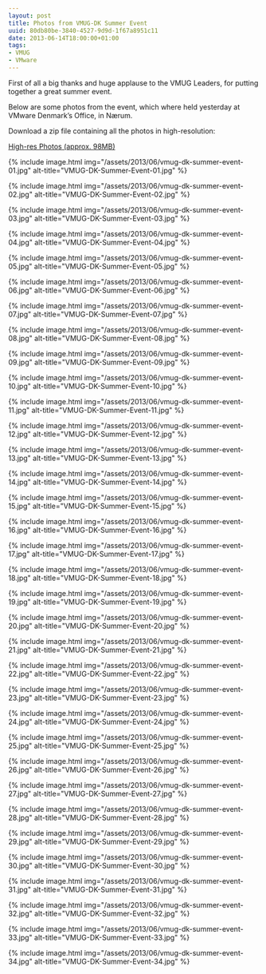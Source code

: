 ```yaml
---
layout: post
title: Photos from VMUG-DK Summer Event
uuid: 80db80be-3840-4527-9d9d-1f67a8951c11
date: 2013-06-14T18:00:00+01:00
tags:
- VMUG
- VMware
---
```

First of all a big thanks and huge applause to the VMUG Leaders, for putting together a great summer event.

Below are some photos from the event, which where held yesterday at VMware Denmark’s Office, in Nærum<!--break-->.

Download a zip file containing all the photos in high-resolution:
  
[High-res Photos (approx. 98MB)](/assets/2013/06/vmug-dk-summer-event.zip)

{% include image.html img="/assets/2013/06/vmug-dk-summer-event-01.jpg" alt-title="VMUG-DK-Summer-Event-01.jpg" %}  

{% include image.html img="/assets/2013/06/vmug-dk-summer-event-02.jpg" alt-title="VMUG-DK-Summer-Event-02.jpg" %}

{% include image.html img="/assets/2013/06/vmug-dk-summer-event-03.jpg" alt-title="VMUG-DK-Summer-Event-03.jpg" %}

{% include image.html img="/assets/2013/06/vmug-dk-summer-event-04.jpg" alt-title="VMUG-DK-Summer-Event-04.jpg" %}

{% include image.html img="/assets/2013/06/vmug-dk-summer-event-05.jpg" alt-title="VMUG-DK-Summer-Event-05.jpg" %}

{% include image.html img="/assets/2013/06/vmug-dk-summer-event-06.jpg" alt-title="VMUG-DK-Summer-Event-06.jpg" %}

{% include image.html img="/assets/2013/06/vmug-dk-summer-event-07.jpg" alt-title="VMUG-DK-Summer-Event-07.jpg" %}

{% include image.html img="/assets/2013/06/vmug-dk-summer-event-08.jpg" alt-title="VMUG-DK-Summer-Event-08.jpg" %}

{% include image.html img="/assets/2013/06/vmug-dk-summer-event-09.jpg" alt-title="VMUG-DK-Summer-Event-09.jpg" %}

{% include image.html img="/assets/2013/06/vmug-dk-summer-event-10.jpg" alt-title="VMUG-DK-Summer-Event-10.jpg" %}

{% include image.html img="/assets/2013/06/vmug-dk-summer-event-11.jpg" alt-title="VMUG-DK-Summer-Event-11.jpg" %}

{% include image.html img="/assets/2013/06/vmug-dk-summer-event-12.jpg" alt-title="VMUG-DK-Summer-Event-12.jpg" %}

{% include image.html img="/assets/2013/06/vmug-dk-summer-event-13.jpg" alt-title="VMUG-DK-Summer-Event-13.jpg" %}

{% include image.html img="/assets/2013/06/vmug-dk-summer-event-14.jpg" alt-title="VMUG-DK-Summer-Event-14.jpg" %}

{% include image.html img="/assets/2013/06/vmug-dk-summer-event-15.jpg" alt-title="VMUG-DK-Summer-Event-15.jpg" %}

{% include image.html img="/assets/2013/06/vmug-dk-summer-event-16.jpg" alt-title="VMUG-DK-Summer-Event-16.jpg" %}

{% include image.html img="/assets/2013/06/vmug-dk-summer-event-17.jpg" alt-title="VMUG-DK-Summer-Event-17.jpg" %}

{% include image.html img="/assets/2013/06/vmug-dk-summer-event-18.jpg" alt-title="VMUG-DK-Summer-Event-18.jpg" %}

{% include image.html img="/assets/2013/06/vmug-dk-summer-event-19.jpg" alt-title="VMUG-DK-Summer-Event-19.jpg" %}

{% include image.html img="/assets/2013/06/vmug-dk-summer-event-20.jpg" alt-title="VMUG-DK-Summer-Event-20.jpg" %}

{% include image.html img="/assets/2013/06/vmug-dk-summer-event-21.jpg" alt-title="VMUG-DK-Summer-Event-21.jpg" %}

{% include image.html img="/assets/2013/06/vmug-dk-summer-event-22.jpg" alt-title="VMUG-DK-Summer-Event-22.jpg" %}

{% include image.html img="/assets/2013/06/vmug-dk-summer-event-23.jpg" alt-title="VMUG-DK-Summer-Event-23.jpg" %}

{% include image.html img="/assets/2013/06/vmug-dk-summer-event-24.jpg" alt-title="VMUG-DK-Summer-Event-24.jpg" %}

{% include image.html img="/assets/2013/06/vmug-dk-summer-event-25.jpg" alt-title="VMUG-DK-Summer-Event-25.jpg" %}

{% include image.html img="/assets/2013/06/vmug-dk-summer-event-26.jpg" alt-title="VMUG-DK-Summer-Event-26.jpg" %}

{% include image.html img="/assets/2013/06/vmug-dk-summer-event-27.jpg" alt-title="VMUG-DK-Summer-Event-27.jpg" %}

{% include image.html img="/assets/2013/06/vmug-dk-summer-event-28.jpg" alt-title="VMUG-DK-Summer-Event-28.jpg" %}

{% include image.html img="/assets/2013/06/vmug-dk-summer-event-29.jpg" alt-title="VMUG-DK-Summer-Event-29.jpg" %}

{% include image.html img="/assets/2013/06/vmug-dk-summer-event-30.jpg" alt-title="VMUG-DK-Summer-Event-30.jpg" %}

{% include image.html img="/assets/2013/06/vmug-dk-summer-event-31.jpg" alt-title="VMUG-DK-Summer-Event-31.jpg" %}

{% include image.html img="/assets/2013/06/vmug-dk-summer-event-32.jpg" alt-title="VMUG-DK-Summer-Event-32.jpg" %}

{% include image.html img="/assets/2013/06/vmug-dk-summer-event-33.jpg" alt-title="VMUG-DK-Summer-Event-33.jpg" %}

{% include image.html img="/assets/2013/06/vmug-dk-summer-event-34.jpg" alt-title="VMUG-DK-Summer-Event-34.jpg" %}